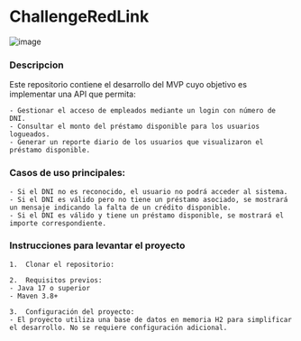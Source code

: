 # ChallengeRedLink
![image](https://github.com/user-attachments/assets/d44b1f80-e99c-4e39-98f5-ee0f3214717d)
### Descripcion
Este repositorio contiene el desarrollo del MVP cuyo objetivo es implementar una API que permita:

    - Gestionar el acceso de empleados mediante un login con número de DNI.
    - Consultar el monto del préstamo disponible para los usuarios logueados.
    - Generar un reporte diario de los usuarios que visualizaron el préstamo disponible.

### Casos de uso principales:
	- Si el DNI no es reconocido, el usuario no podrá acceder al sistema.
	- Si el DNI es válido pero no tiene un préstamo asociado, se mostrará un mensaje indicando la falta de un crédito disponible.
	- Si el DNI es válido y tiene un préstamo disponible, se mostrará el importe correspondiente.

### Instrucciones para levantar el proyecto
	1.	Clonar el repositorio:

	2.	Requisitos previos:
	- Java 17 o superior
	- Maven 3.8+

	3.	Configuración del proyecto:
    - El proyecto utiliza una base de datos en memoria H2 para simplificar el desarrollo. No se requiere configuración adicional.
 



